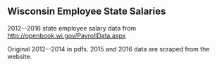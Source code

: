 ## Wisconsin Employee State Salaries

2012--2016 state employee salary data from http://openbook.wi.gov/PayrollData.aspx

Original 2012--2014 in pdfs.
2015 and 2016 data are scraped from the website.
